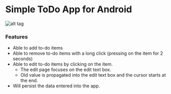 # Simple ToDo App for Android

![alt tag](https://raw.github.com/lita/SimpleToDo/master/CodePath_Assignment.gif)

### Features

* Able to add to-do items
* Able to remove to-do items with a long click (pressing on the item for 2 seconds)
* Able to edit to-do items by clicking on the item.
    * The edit page focuses on the edit text box.
    * Old value is propagated into the edit text box and the cursor starts at the end.
* Will persist the data entered into the app.

